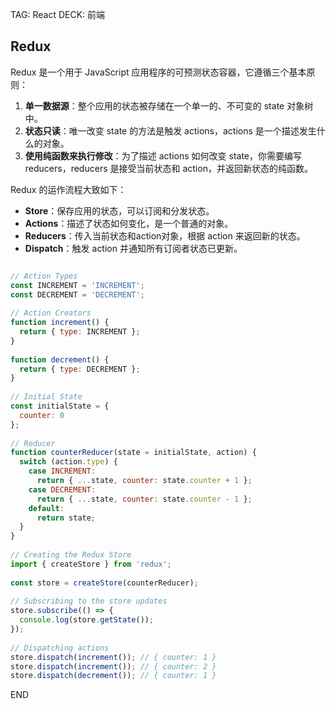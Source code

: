 
TAG: React
DECK: 前端
## Redux

Redux 是一个用于 JavaScript 应用程序的可预测状态容器，它遵循三个基本原则：

1. **单一数据源**：整个应用的状态被存储在一个单一的、不可变的 state 对象树中。
2. **状态只读**：唯一改变 state 的方法是触发 actions，actions 是一个描述发生什么的对象。
3. **使用纯函数来执行修改**：为了描述 actions 如何改变 state，你需要编写 reducers，reducers 是接受当前状态和 action，并返回新状态的纯函数。

Redux 的运作流程大致如下：

- **Store**：保存应用的状态，可以订阅和分发状态。
- **Actions**：描述了状态如何变化，是一个普通的对象。
- **Reducers**：传入当前状态和action对象，根据 action 来返回新的状态。
- **Dispatch**：触发 action 并通知所有订阅者状态已更新。

```js

// Action Types  
const INCREMENT = 'INCREMENT';  
const DECREMENT = 'DECREMENT';  
  
// Action Creators  
function increment() {  
  return { type: INCREMENT };  
}  
  
function decrement() {  
  return { type: DECREMENT };  
}  
  
// Initial State  
const initialState = {  
  counter: 0  
};  
  
// Reducer  
function counterReducer(state = initialState, action) {  
  switch (action.type) {  
    case INCREMENT:  
      return { ...state, counter: state.counter + 1 };  
    case DECREMENT:  
      return { ...state, counter: state.counter - 1 };  
    default:  
      return state;  
  }  
}  
  
// Creating the Redux Store  
import { createStore } from 'redux';  
  
const store = createStore(counterReducer);  
  
// Subscribing to the store updates  
store.subscribe(() => {  
  console.log(store.getState());  
});  
  
// Dispatching actions  
store.dispatch(increment()); // { counter: 1 }  
store.dispatch(increment()); // { counter: 2 }  
store.dispatch(decrement()); // { counter: 1 }
```


END
<!--ID: 1726633667722-->
